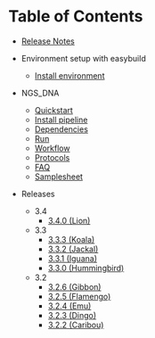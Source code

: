 # Table of Contents

- [Release Notes](https://github.com/molgenis/NGS_DNA/releases)

- Environment setup with easybuild
  - [Install environment](eb-install.md)

- NGS_DNA
  - [Quickstart](ngs-quickstart.md)
  - [Install pipeline](ngs-install.md)
  - [Dependencies](ngs-dependencies.md)
  - [Run](ngs-run.md)
  - [Workflow](ngs-workflow.md)
  - [Protocols](ngs-protocols.md)
  - [FAQ](ngs-faq.md)
  - [Samplesheet](ngs-samplesheets.md)

- Releases
  - 3.4
    - [3.4.0 (Lion)](https://github.com/molgenis/NGS_DNA/releases/tag/3.4.0)
  - 3.3
    - [3.3.3 (Koala)](https://github.com/molgenis/NGS_DNA/releases/tag/3.3.3)
    - [3.3.2 (Jackal)](https://github.com/molgenis/NGS_DNA/releases/tag/3.3.2)
    - [3.3.1 (Iguana)](https://github.com/molgenis/NGS_DNA/releases/tag/3.3.1)
    - [3.3.0 (Hummingbird)](https://github.com/molgenis/NGS_DNA/releases/tag/3.3.0)
  - 3.2
    - [3.2.6 (Gibbon)](https://github.com/molgenis/NGS_DNA/releases/tag/3.2.6)
    - [3.2.5 (Flamengo)](https://github.com/molgenis/NGS_DNA/releases/tag/3.2.5)
    - [3.2.4 (Emu)](https://github.com/molgenis/NGS_DNA/releases/tag/3.2.4)
    - [3.2.3 (Dingo)](https://github.com/molgenis/NGS_DNA/releases/tag/3.2.3)
    - [3.2.2 (Caribou)](https://github.com/molgenis/NGS_DNA/releases/tag/3.2.2) 
